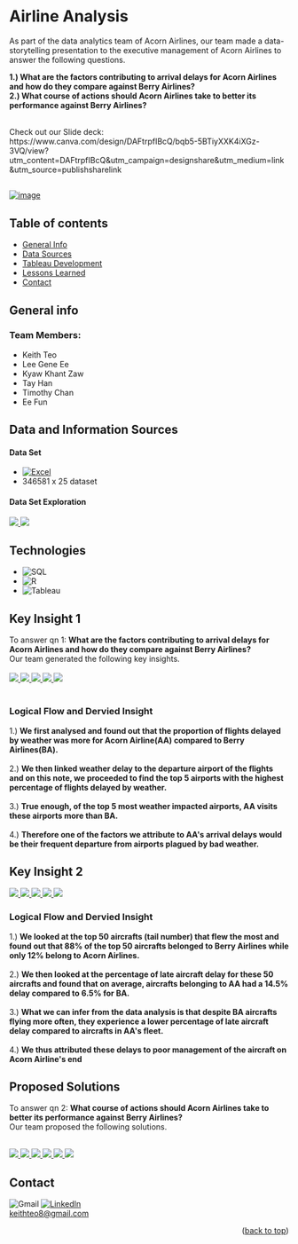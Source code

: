 # Airline Analysis
As part of the data analytics team of Acorn Airlines, our team made a data-storytelling presentation to the
executive management of Acorn Airlines to answer the following questions.
<br />

<b> 1.) What are the factors contributing to arrival delays for Acorn Airlines and how do they compare against Berry
Airlines?
<br />
2.) What course of actions should Acorn Airlines take to better its performance against Berry Airlines? </b> 

<br />
Check out our Slide deck: https://www.canva.com/design/DAFtrpfIBcQ/bqb5-5BTiyXXK4iXGz-3VQ/view?utm_content=DAFtrpfIBcQ&utm_campaign=designshare&utm_medium=link&utm_source=publishsharelink

##  
<a href="https://ibb.co/42sCYT3"><img src="https://i.ibb.co/zF8C7RD/image.png" alt="image" border="0"></a>

## Table of contents
* [General Info](#general-info)
* [Data Sources](#data)
* [Tableau Development](#tableau)
* [Lessons Learned](#status)
* [Contact](#contact)

## General info
### Team Members:
- Keith Teo
- Lee Gene Ee
- Kyaw Khant Zaw
- Tay Han
- Timothy Chan
- Ee Fun

## Data and Information Sources

#### Data Set
- [![Excel][Execl.js]][Excel-url]
- 346581 x 25 dataset
  
#### Data Set Exploration 
<a href="https://lh3.googleusercontent.com/drive-viewer/AITFw-yac2YMT6Zl-LRLiWyKOVUto4Tl2ZhAGm4IM3T3cDjV-S_lhgh1cZelYWbNmxLBjBA1BFTHoc_lteL6PmQndBAYcRnE3g=s1600?source=screenshot.guru"> <img src="https://lh3.googleusercontent.com/drive-viewer/AITFw-yac2YMT6Zl-LRLiWyKOVUto4Tl2ZhAGm4IM3T3cDjV-S_lhgh1cZelYWbNmxLBjBA1BFTHoc_lteL6PmQndBAYcRnE3g=s1600" /> </a>
<a href="https://lh3.googleusercontent.com/drive-viewer/AITFw-yRYVkvUCxsVJtxYU9GTbHX_2Y5X5JNJVi3N1V9aa6hUwvvxTPrCy_bP3FHk2tNY2VuCySfRXO9pI_GP73i2xK6_VN9Bg=s1600?source=screenshot.guru"> <img src="https://lh3.googleusercontent.com/drive-viewer/AITFw-yRYVkvUCxsVJtxYU9GTbHX_2Y5X5JNJVi3N1V9aa6hUwvvxTPrCy_bP3FHk2tNY2VuCySfRXO9pI_GP73i2xK6_VN9Bg=s1600" /> </a>

## Technologies
- ![SQL][SQL.js]
- ![R][R.js]
- ![Tableau][Tableau.js]
  
## Key Insight 1
To answer qn 1: <b>
What are the factors contributing to arrival delays for Acorn Airlines and how do they compare against Berry
Airlines?</b>
<br />
Our team generated the following key insights. 
<br />
<br />
<a href="https://lh3.googleusercontent.com/drive-viewer/AITFw-yv_3UP_l0K3oLBPQXyTkjk2G6FFNNFf7Pu721VvlIWGCONlZ16RzR-FRXqBZ1IGqqJIZ8ZclIIqZaZIbAK-GfF2e3rgQ=s1600?source=screenshot.guru"> <img src="https://lh3.googleusercontent.com/drive-viewer/AITFw-yv_3UP_l0K3oLBPQXyTkjk2G6FFNNFf7Pu721VvlIWGCONlZ16RzR-FRXqBZ1IGqqJIZ8ZclIIqZaZIbAK-GfF2e3rgQ=s1600" /> </a>
<a href="https://lh3.googleusercontent.com/drive-viewer/AITFw-xv_O9ppNRv42YBH55CTv4IzEU11wNE_6fJcEbVqQ83sKtFtq1GbiX2ma2QySMUaXKtZGHrYVtPf8qjUFKdY7eV97503w=s1600?source=screenshot.guru"> <img src="https://lh3.googleusercontent.com/drive-viewer/AITFw-xv_O9ppNRv42YBH55CTv4IzEU11wNE_6fJcEbVqQ83sKtFtq1GbiX2ma2QySMUaXKtZGHrYVtPf8qjUFKdY7eV97503w=s1600" /> </a>
<a href="https://lh3.googleusercontent.com/drive-viewer/AITFw-y55_8HB-V-cb4GsQ2bMSr8ON0aqLBiO1-_cc7JENiM__LR6zD_YWdhZKLCQuerDmEsxNwZk5l41Ew_1mdtO2Vo8BRgEw=s1600?source=screenshot.guru"> <img src="https://lh3.googleusercontent.com/drive-viewer/AITFw-y55_8HB-V-cb4GsQ2bMSr8ON0aqLBiO1-_cc7JENiM__LR6zD_YWdhZKLCQuerDmEsxNwZk5l41Ew_1mdtO2Vo8BRgEw=s1600" /> </a>
<a href="https://lh3.googleusercontent.com/drive-viewer/AITFw-ydkV8IXfnzUPRyzU0OuQ0RUe1xTZ2tdv4EHBExWd64i6A2O54y0BudDNx38R1UpeN-9-W1ZIGnGhhmBd6Oxllt0cw_=s1600?source=screenshot.guru"> <img src="https://lh3.googleusercontent.com/drive-viewer/AITFw-ydkV8IXfnzUPRyzU0OuQ0RUe1xTZ2tdv4EHBExWd64i6A2O54y0BudDNx38R1UpeN-9-W1ZIGnGhhmBd6Oxllt0cw_=s1600" /> </a>
<a href="https://lh3.googleusercontent.com/drive-viewer/AITFw-ybodmszmSOcd-Z_bqFwwMq19NoxOQANjFDDuVpaAnc_IEsvbstBrPPF7zG1oAqJzywzVeyHdBvN9Hbo1vxfSOhp4eOlQ=s1600?source=screenshot.guru"> <img src="https://lh3.googleusercontent.com/drive-viewer/AITFw-ybodmszmSOcd-Z_bqFwwMq19NoxOQANjFDDuVpaAnc_IEsvbstBrPPF7zG1oAqJzywzVeyHdBvN9Hbo1vxfSOhp4eOlQ=s1600" /> </a>
<br />
<br />
### **Logical Flow and Dervied Insight**
1.) **We first analysed and found out that the proportion of flights delayed by weather was more for Acorn Airline(AA) compared to Berry Airlines(BA).** 
<br />
<br />
2.) **We then linked weather delay to the departure airport of the flights and on this note, we proceeded to find the top 5 airports with the highest percentage of flights delayed by weather.**
<br />
<br />
3.) **True enough, of the top 5 most weather impacted airports, AA visits these airports more than BA.**
<br />
<br />
4.) **Therefore one of the factors we attribute to AA's arrival delays would be their frequent departure from airports plagued by bad weather.**

## Key Insight 2

<a href="https://lh3.googleusercontent.com/drive-viewer/AITFw-xPclxNo8H_u8AEHoXHSRtZx8dDUAkfqhUoUzCqdnGcHRVStc1n7oFM1osF8BYpaX3sHATgz44eXiQi5_GVASNNU3DmIg=s1600?source=screenshot.guru"> <img src="https://lh3.googleusercontent.com/drive-viewer/AITFw-xPclxNo8H_u8AEHoXHSRtZx8dDUAkfqhUoUzCqdnGcHRVStc1n7oFM1osF8BYpaX3sHATgz44eXiQi5_GVASNNU3DmIg=s1600" /> </a>
<a href="https://lh3.googleusercontent.com/drive-viewer/AITFw-xL1gjSsD0HBilnCVsN6bYJgpFmW5TkunPCkbLIiGcmvGavc6tAyoKDXL5DIAA5cjI5y9OqPioSIXYTkggw6YRy2TpJNg=s1600?source=screenshot.guru"> <img src="https://lh3.googleusercontent.com/drive-viewer/AITFw-xL1gjSsD0HBilnCVsN6bYJgpFmW5TkunPCkbLIiGcmvGavc6tAyoKDXL5DIAA5cjI5y9OqPioSIXYTkggw6YRy2TpJNg=s1600" /> </a>
<a href="https://lh3.googleusercontent.com/drive-viewer/AITFw-zwriMDTSMVFUP-jDgcAyiFUufvmBsqX7jo9r2PpYggvQw8NhGXVzW2QKo2J-ZVUmstvd_AXByRboIDFTNZRjlc-pWa=s1600?source=screenshot.guru"> <img src="https://lh3.googleusercontent.com/drive-viewer/AITFw-zwriMDTSMVFUP-jDgcAyiFUufvmBsqX7jo9r2PpYggvQw8NhGXVzW2QKo2J-ZVUmstvd_AXByRboIDFTNZRjlc-pWa=s1600" /> </a>
<a href="https://lh3.googleusercontent.com/drive-viewer/AITFw-w3PZbZFAYmNgtpwqq6faTN5N6qJ1zM1X_D-7y74TCOXTdqrGR_rkSq5-3VEhPGHizCAH6KipTEOD3_CGLIb477ZrG6qA=s1600?source=screenshot.guru"> <img src="https://lh3.googleusercontent.com/drive-viewer/AITFw-w3PZbZFAYmNgtpwqq6faTN5N6qJ1zM1X_D-7y74TCOXTdqrGR_rkSq5-3VEhPGHizCAH6KipTEOD3_CGLIb477ZrG6qA=s1600" /> </a>
<a href="https://lh3.googleusercontent.com/drive-viewer/AITFw-z2BTwZuexceoR0FK3lsZwBsSt8CWDWjba9uD76sfYArc9d-Zi9W6gy-Mnd-E8GsG4o3HofB6n13JgGyYY5Wk9ldlQ2gA=s1600?source=screenshot.guru"> <img src="https://lh3.googleusercontent.com/drive-viewer/AITFw-z2BTwZuexceoR0FK3lsZwBsSt8CWDWjba9uD76sfYArc9d-Zi9W6gy-Mnd-E8GsG4o3HofB6n13JgGyYY5Wk9ldlQ2gA=s1600" /> </a>

### **Logical Flow and Dervied Insight**
1.) **We looked at the top 50 aircrafts (tail number) that flew the most and found out that 88% of the top 50 aircrafts belonged to Berry Airlines while only 12% belong to Acorn Airlines.** 
<br />
<br />
2.) **We then looked at the percentage of late aircraft delay for these 50 aircrafts and found that on average, aircrafts belonging to AA had a 14.5% delay compared to 6.5% for BA.**
<br />
<br />
3.) **What we can infer from the data analysis is that despite BA aircrafts flying more often, they experience a lower percentage of late aircraft delay compared to aircrafts in AA's fleet.**
<br />
<br />
4.) **We thus attributed these delays to poor management of the aircraft on Acorn Airline's end**

## Proposed Solutions
To answer qn 2: <b>
What course of actions should Acorn Airlines take to better its performance against Berry Airlines? </b>
<br />
Our team proposed the following solutions. 
<br />
<br />

<a href="https://lh3.googleusercontent.com/drive-viewer/AITFw-x1k4KqmOcgh-4IOOjjrG93ORXKRo_dPZKAe3j6Q_mi8uArqk3dIzMAs2xREIOz_FPCitABtFeKjN0gpqhaIOV7Usr4eA=s1600?source=screenshot.guru"> <img src="https://lh3.googleusercontent.com/drive-viewer/AITFw-x1k4KqmOcgh-4IOOjjrG93ORXKRo_dPZKAe3j6Q_mi8uArqk3dIzMAs2xREIOz_FPCitABtFeKjN0gpqhaIOV7Usr4eA=s1600" /> </a>
<a href="https://lh3.googleusercontent.com/drive-viewer/AITFw-wfQ-PsV6SaNmvIn110q6r5E1c2-1ClW9kWS9TR4bp9anL5osK4M3iKzbGun5yX0R8RY2HWRdZo0JMrd7r3wDTbEKx4=s1600?source=screenshot.guru"> <img src="https://lh3.googleusercontent.com/drive-viewer/AITFw-wfQ-PsV6SaNmvIn110q6r5E1c2-1ClW9kWS9TR4bp9anL5osK4M3iKzbGun5yX0R8RY2HWRdZo0JMrd7r3wDTbEKx4=s1600" /> </a>
<a href="https://lh3.googleusercontent.com/drive-viewer/AITFw-wQojYVBINubObb-C8menUVx7xe0wc-gp2x0lA_a4zHA9NleJAMLwA4qu6hNfTQpZ2M5Qaj7rqnsAraRvbHVh5iCCXsqQ=s1600?source=screenshot.guru"> <img src="https://lh3.googleusercontent.com/drive-viewer/AITFw-wQojYVBINubObb-C8menUVx7xe0wc-gp2x0lA_a4zHA9NleJAMLwA4qu6hNfTQpZ2M5Qaj7rqnsAraRvbHVh5iCCXsqQ=s1600" /> </a>
<a href="https://lh3.googleusercontent.com/drive-viewer/AITFw-whUpI5ggtbRc0aMpHAPJxNsjhjp-sHExKsKFRSKYGhQm5smX6HeCmVCTxyrEQfDNr-oPKASe9Ta1nigO4ipkFg-SgSJg=s1600?source=screenshot.guru"> <img src="https://lh3.googleusercontent.com/drive-viewer/AITFw-whUpI5ggtbRc0aMpHAPJxNsjhjp-sHExKsKFRSKYGhQm5smX6HeCmVCTxyrEQfDNr-oPKASe9Ta1nigO4ipkFg-SgSJg=s1600" /> </a>
<a href="https://lh3.googleusercontent.com/drive-viewer/AITFw-wOUVwMm7bxJt0S5K5QBBzOspo3t4J0IZQlvtl2OQsRY226ToIUSxqWGW7LLcxGMrqc9UNUCv-OEFeaC4xyIuZtwUHr=s1600?source=screenshot.guru"> <img src="https://lh3.googleusercontent.com/drive-viewer/AITFw-wOUVwMm7bxJt0S5K5QBBzOspo3t4J0IZQlvtl2OQsRY226ToIUSxqWGW7LLcxGMrqc9UNUCv-OEFeaC4xyIuZtwUHr=s1600" /> </a>
<a href="https://lh3.googleusercontent.com/drive-viewer/AITFw-y-hTT0RdQKzMjjBNiDZQwAvajD2UY1YU68XDa4dMlN4w-zaMZuuq8EQglshUJr_wjXparQliE9hI1DoZkjHcxPWxtu=s1600?source=screenshot.guru"> <img src="https://lh3.googleusercontent.com/drive-viewer/AITFw-y-hTT0RdQKzMjjBNiDZQwAvajD2UY1YU68XDa4dMlN4w-zaMZuuq8EQglshUJr_wjXparQliE9hI1DoZkjHcxPWxtu=s1600" /> </a>

## Contact
![Gmail][Gmail-shield]  [![LinkedIn][linkedin-shield]][linkedin-url]
 <br />
 keithteo8@gmail.com
<p align="right">(<a href="#readme-top">back to top</a>)</p>

<!-- MARKDOWN LINKS & IMAGES -->
[Execl.js]: https://img.shields.io/badge/Microsoft_Excel-217346?style=for-the-badge&logo=microsoft-excel&logoColor=white
[Excel-url]: https://drive.google.com/file/d/12dgUu50pRXImvzn1g1V2riA2bgPU8Lil/view?usp=drive_link
[R.js]: https://img.shields.io/badge/RStudio-75AADB?style=for-the-badge&logo=RStudio&logoColor=white
[SQL.js]: https://img.shields.io/badge/MySQL-005C84?style=for-the-badge&logo=mysql&logoColor=white
[Tableau.js]: https://img.shields.io/badge/Tableau-E97627?style=for-the-badge&logo=Tableau&logoColor=white
[linkedin-shield]: https://img.shields.io/badge/LinkedIn-0077B5?style=for-the-badge&logo=linkedin&logoColor=white
[linkedin-url]: https://www.linkedin.com/in/keith-teo-395f/
[gmail-shield]: https://img.shields.io/badge/Gmail-D14836?style=for-the-badge&logo=gmail&logoColor=white
[gmail_handle]: https://img.shields.io/badge/Gmail-D14836?style=for-the-badge&logo=gmail&logoColor=white
